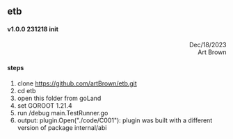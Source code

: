 ## etb
#### v1.0.0 231218 init
<div style="text-align: right"> Dec/18/2023 </div>
<div style="text-align: right"> Art Brown </div>

#### steps
1. clone https://github.com/artBrown/etb.git
2. cd etb
3. open this folder from goLand
4. set GOROOT 1.21.4
5. run /debug main.TestRunner.go
6. output: plugin.Open("./code/C001"): plugin was built with a different version of package internal/abi


